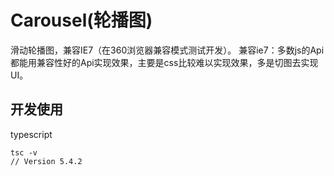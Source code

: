 # Carousel(轮播图)
滑动轮播图，兼容IE7（在360浏览器兼容模式测试开发）。
兼容ie7：多数js的Api都能用兼容性好的Api实现效果，主要是css比较难以实现效果，多是切图去实现UI。

## 开发使用
typescript
```
tsc -v
// Version 5.4.2
```